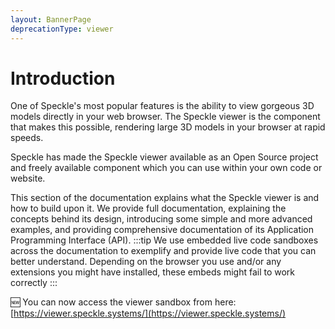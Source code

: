 ```yaml
---
layout: BannerPage
deprecationType: viewer
---
```


# Introduction

One of Speckle's most popular features is the ability to view gorgeous 3D models directly in your web browser. The Speckle viewer is the component that makes this possible, rendering large 3D models in your browser at rapid speeds. 

Speckle has made the Speckle viewer available as an Open Source project and freely available component which you can use within your own code or website.


This section of the documentation explains what the Speckle viewer is and how to build upon it. We provide full documentation, explaining the concepts behind its design, introducing some simple and more advanced examples, and providing comprehensive documentation of its Application Programming Interface (API).
:::tip
We use embedded live code sandboxes across the documentation to exemplify and provide live code that you can better understand. Depending on the browser you use and/or any extensions you might have installed, these embeds might fail to work correctly
:::

🆕 You can now access the viewer sandbox from here: [https://viewer.speckle.systems/](https://viewer.speckle.systems/)
